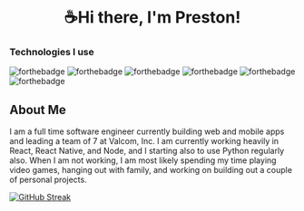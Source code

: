 # <div align="center"> <strong> ☕Hi there, I'm Preston! </strong></div>
<!--
**premdav/premdav** is a ✨ _special_ ✨ repository because its `README.md` (this file) appears on your GitHub profile.
-->

### Technologies I use
![forthebadge](https://img.shields.io/badge/Node.js-43853D?style=for-the-badge&logo=node.js&logoColor=white)
![forthebadge](https://img.shields.io/badge/Express.js-404D59?style=for-the-badge)
![forthebadge](https://img.shields.io/badge/JavaScript-323330?style=for-the-badge&logo=javascript&logoColor=F7DF1E)
![forthebadge](https://img.shields.io/badge/TypeScript-007ACC?style=for-the-badge&logo=typescript&logoColor=white)
![forthebadge](https://img.shields.io/badge/React-20232A?style=for-the-badge&logo=react&logoColor=61DAFB)
![forthebadge](https://img.shields.io/badge/Python-14354C?style=for-the-badge&logo=python&logoColor=white)

## About Me
I am a full time software engineer currently building web and mobile apps and leading a team of 7 at Valcom, Inc. I am currently working heavily in React, React Native, and Node, and I starting also to use Python regularly also. When I am not working, I am most likely spending my time playing video games, hanging out with family, and working on building out a couple of personal projects.

[![GitHub Streak](http://github-readme-streak-stats.herokuapp.com?user=premdav&theme=black-ice&ring=3B8A62&currStreakLabel=FFFFFF&fire=DD8235)](https://git.io/streak-stats)
